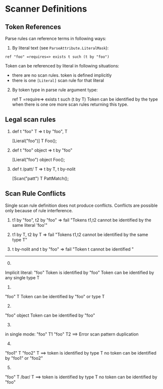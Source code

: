 Scanner Definitions
===================

Token References
----------------

Parse rules can reference terms in following ways:

1) By literal text (see `ParseAttribute.LiteralMask`):

`ref "foo" =requires=> exists t such (t by "foo")`

Token can be referenced by literal in following situations:

- there are no scan rules. token is defined implicitly
- there is one `[Literal]` scan rule for that literal

2) By token type in parse rule argument type:

    ref T    =require=> exists t such (t by T)
    Token can be identified by the type when there is one ore more 
    scan rules returning this type.

Legal scan rules
----------------

1. def t "foo" T       => t by "foo", T

    [Lieral("foo")]
    T Foo();

2. def t "foo" object  => t by "foo"

    [Lieral("foo")
    object Foo();

3. def t /patt/ T      => t by T, t by-nolit

    [Scan("patt")
    T PattMatch();

Scan Rule Conflicts
-------------------

Single scan rule definition does not produce conflicts.
Conflicts are possible only because of rule interference.

 
1. t1 by "foo", t2 by "foo"
   => fail "Tokens t1,t2 cannot be identified by the same literal 'foo'"

2. t1 by T, t2 by T
   => fail "Tokens t1,t2 cannot be identified by the same type T"

3. t by-nolit and t by "foo"
   => fail "Token t cannot be identified "

-------------------------------------

0)
Implicit literal: "foo"
Token is identified by "foo"
Token can be identified by any single type T

1)
"foo" T
Token can be identified by "foo" or type T

2)
"foo" object
Token can be identified by "foo"

3)
in single mode:
"foo" T1
"foo" T2
==>
Error scan pattern duplication

4)
"foo1" T
"foo2" T
==>
token is identified by type T
no token can be identified by "foo1" or "foo2"

5)
"foo" T
/bar/ T
==>
token is identified by type T
no token can be identified by "foo"


